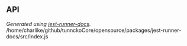 <!-- docks-start -->
## API

_Generated using [jest-runner-docs](https://npmjs.com/package/jest-runner-docs)._
/home/charlike/github/tunnckoCore/opensource/packages/jest-runner-docs/src/index.js

<!-- docks-end -->

